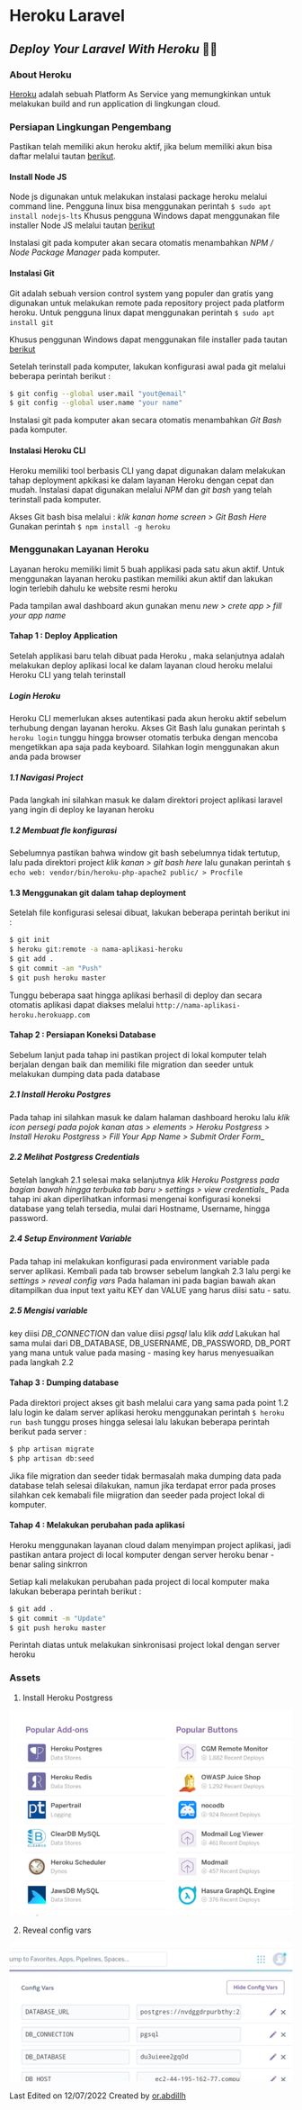 # Heroku Laravel

## _Deploy Your Laravel With Heroku_ 🙌🏻

### About Heroku 
[Heroku](https://heroku.com)  adalah sebuah Platform As Service yang memungkinkan untuk melakukan build and run application di lingkungan cloud.

### Persiapan Lingkungan Pengembang
Pastikan telah memiliki akun heroku aktif, jika belum memiliki akun bisa daftar melalui tautan [berikut](http://heroku.com/login).

#### Install Node JS
Node js digunakan untuk melakukan instalasi package heroku melalui command line. Pengguna linux bisa menggunakan perintah ```$ sudo apt install nodejs-lts```
Khusus pengguna Windows dapat menggunakan file installer Node JS melalui tautan [berikut](https://nodejs.org/en/download/)

Instalasi git pada komputer akan secara otomatis menambahkan *NPM / Node Package Manager* pada komputer.

#### Instalasi Git
Git adalah sebuah version control system yang populer dan gratis yang digunakan untuk melakukan remote pada repository project pada platform heroku. Untuk pengguna linux dapat menggunakan perintah ```$ sudo apt install git```

Khusus penggunan Windows dapat menggunakan file installer pada tautan [berikut](https://git-scm.com/downloads)

Setelah terinstall pada komputer, lakukan konfigurasi awal pada git melalui beberapa perintah berikut :
```bash
$ git config --global user.mail "yout@email"
$ git config --global user.name "your name"
```

Instalasi git pada komputer akan secara otomatis menambahkan *Git Bash* pada komputer.

#### Instalasi Heroku CLI
Heroku memiliki tool berbasis CLI yang dapat digunakan dalam melakukan tahap deployment apkikasi ke dalam layanan Heroku dengan cepat dan mudah. Instalasi dapat digunakan melalui *NPM* dan *git bash* yang telah terinstall pada komputer.

Akses Git bash bisa melalui : _klik kanan home screen > Git Bash Here_
Gunakan perintah ```$ npm install -g heroku```

### Menggunakan Layanan Heroku
Layanan heroku memiliki limit 5 buah applikasi pada satu akun aktif. Untuk menggunakan layanan heroku pastikan memiliki akun aktif dan lakukan login terlebih dahulu ke website resmi heroku

Pada tampilan awal dashboard akun gunakan menu _new > crete app > fill your app name_

#### Tahap 1 : Deploy Application
Setelah applikasi baru telah dibuat pada Heroku , maka selanjutnya adalah melakukan deploy aplikasi local ke dalam layanan cloud heroku melalui Heroku CLI yang telah terinstall 

##### Login Heroku
Heroku CLI memerlukan akses autentikasi pada akun heroku aktif sebelum terhubung dengan layanan heroku. Akses Git Bash lalu gunakan perintah ```$ heroku login``` tunggu hingga browser otomatis terbuka dengan mencoba mengetikkan apa saja pada keyboard. Silahkan login menggunakan akun anda pada browser
##### 1.1 Navigasi Project
Pada langkah ini silahkan masuk ke dalam direktori project aplikasi laravel yang ingin di deploy ke layanan heroku
##### 1.2 Membuat fle konfigurasi
Sebelumnya pastikan bahwa window git bash sebelumnya tidak tertutup, lalu pada direktori project _klik kanan > git bash here_ lalu gunakan perintah ```$ echo web: vendor/bin/heroku-php-apache2 public/ > Procfile```
#### 1.3 Menggunakan git dalam tahap deployment
Setelah file konfigurasi selesai dibuat, lakukan beberapa perintah berikut ini :
```bash
$ git init
$ heroku git:remote -a nama-aplikasi-heroku
$ git add .
$ git commit -am "Push"
$ git push heroku master 
````
Tunggu beberapa saat hingga aplikasi berhasil di deploy dan secara otomatis aplikasi dapat diakses melalui ```http://nama-aplikasi-heroku.herokuapp.com```

#### Tahap 2 : Persiapan Koneksi Database
Sebelum lanjut pada tahap ini pastikan project di lokal komputer telah berjalan dengan baik dan memiliki file migration dan seeder untuk melakukan dumping data pada database
##### 2.1 Install Heroku Postgres
Pada tahap ini silahkan masuk ke dalam halaman dashboard heroku lalu _klik icon persegi pada pojok kanan atas > elements > Heroku Postgress > Install Heroku Postgress > Fill Your App Name > Submit Order Form__
##### 2.2 Melihat Postgress Credentials
Setelah langkah 2.1 selesai maka selanjutnya _klik Heroku Postgress pada bagian bawah hingga terbuka tab baru > settings > view credentials__
Pada tahap ini akan diperlihatkan informasi mengenai konfigurasi koneksi database yang telah tersedia, mulai dari Hostname, Username, hingga password.
##### 2.4 Setup Environment Variable
Pada tahap ini melakukan konfigurasi pada environment variable pada server aplikasi. 
Kembali pada tab browser sebelum langkah 2.3 lalu pergi ke _settings > reveal config vars_
Pada halaman ini pada bagian bawah akan ditampilkan dua input text yaitu KEY dan VALUE yang harus diisi satu - satu.
##### 2.5 Mengisi variable
key diisi _DB_CONNECTION_ dan value diisi _pgsql_  lalu klik _add_
Lakukan hal sama mulai dari DB_DATABASE, DB_USERNAME, DB_PASSWORD, DB_PORT yang mana untuk value pada masing - masing key harus menyesuaikan pada langkah 2.2

#### Tahap 3 : Dumping database
Pada direktori project akses git bash melalui cara yang sama pada point 1.2 lalu login ke dalam server aplikasi heroku menggunakan perintah ```$ heroku run bash``` tunggu proses hingga selesai lalu lakukan beberapa perintah berikut pada server :
```bash
$ php artisan migrate
$ php artisan db:seed
```
Jika file migration dan seeder tidak bermasalah maka dumping data pada database telah selesai dilakukan, namun jika terdapat error pada proses silahkan cek kemabali file miigration dan seeder pada project lokal di komputer.

#### Tahap 4 : Melakukan perubahan pada aplikasi
Heroku menggunakan layanan cloud dalam menyimpan project aplikasi, jadi pastikan antara project di local komputer dengan server heroku benar - benar saling sinkrron

Setiap kali melakukan perubahan pada project di local komputer maka lakukan beberapa perintah berikut : 
```bash
$ git add .
$ git commit -m "Update"
$ git push heroku master
```
Perintah diatas untuk melakukan sinkronisasi project lokal dengan server heroku

### Assets
1. Install Heroku Postgress
<img src="./assets/addons.png"/>

2. Reveal config vars
<img src="./assets/environment.png"/>

Last Edited on 12/07/2022
Created by [or.abdillh](http://github.com/or-abdillh)
